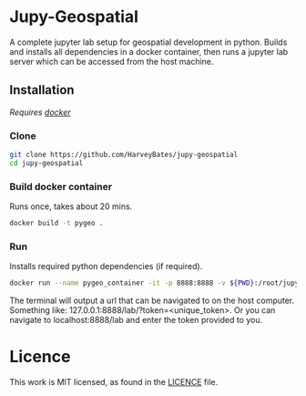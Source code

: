 # Jupy-Geospatial
A complete jupyter lab setup for geospatial development in python. 
Builds and installs all dependencies in a docker container, 
then runs a jupyter lab server which can be accessed from the host
machine.

## Installation
*Requires [docker](https://www.docker.com/)*
### Clone
```bash
git clone https://github.com/HarveyBates/jupy-geospatial
cd jupy-geospatial
```
### Build docker container
Runs once, takes about 20 mins. 
```bash
docker build -t pygeo .
```

### Run
Installs required python dependencies (if required). 
```bash
docker run --name pygeo_container -it -p 8888:8888 -v ${PWD}:/root/jupy-geospatial pygeo
```
The terminal will output a url that can be navigated to on the host computer. 
Something like: 127.0.0.1:8888/lab/?token=<unique_token>. Or you can navigate 
to localhost:8888/lab and enter the token provided to you.

# Licence
This work is MIT licensed, as found in the [LICENCE](https://github.com/HarveyBates/jupy-geospatial/blob/master/LICENCE) file.
